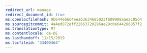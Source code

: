 ```yaml
---
redirect_url: manage
redirect_document_id: true
ms.openlocfilehash: 9b644eb6d4eeab3634685023f609908aae2c05d4
ms.sourcegitcommit: 4a4ed872eff22663720296ae29c0e644286857f2
ms.translationtype: MT
ms.contentlocale: de-DE
ms.lasthandoff: 11/15/2019
ms.locfileid: "33400464"
---
```

